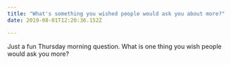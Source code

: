 ```yaml
---
title: "What's something you wished people would ask you about more?"
date: 2019-08-01T12:20:36.152Z

---
```

Just a fun Thursday morning question. What is one thing you wish people would ask you more?